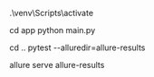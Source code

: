 .\venv\Scripts\activate

cd app
python main.py

cd ..
pytest --alluredir=allure-results

allure serve allure-results
